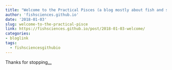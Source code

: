 ```yaml
---
title: "Welcome to the Practical Pisces (a blog mostly about fish and science)"
author: 'fishsciences.github.io'
date: '2018-01-03'
slug: welcome-to-the-practical-pisce
link: https://fishsciences.github.io/post/2018-01-03-welcome/
categories:
- bloglink
tags:
  - fishsciencesgithubio
---
```


Thanks for stopping[... <i class="fas fa-external-link-alt"></i>](https://fishsciences.github.io/post/2018-01-03-welcome/)

